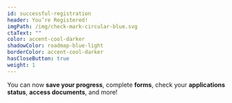 ```yaml
---
id: successful-registration
header: You’re Registered!
imgPath: /img/check-mark-circular-blue.svg
ctaText: ""
color: accent-cool-darker
shadowColor: roadmap-blue-light
borderColor: accent-cool-darker
hasCloseButton: true
weight: 1
---
```


You can now **save your progress**, complete **forms**, check your **applications status**, **access documents**, and more!
